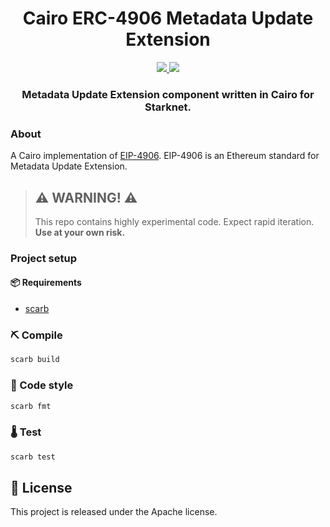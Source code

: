 <div align="center">
  <h1 align="center">Cairo ERC-4906 Metadata Update Extension</h1>
  <p align="center">
    <a href="https://discord.gg/qqkBpmRDFE">
        <img src="https://img.shields.io/badge/Discord-6666FF?style=for-the-badge&logo=discord&logoColor=white">
    </a>
    <a href="https://twitter.com/intent/follow?screen_name=Carbonable_io">
        <img src="https://img.shields.io/badge/Twitter-1DA1F2?style=for-the-badge&logo=twitter&logoColor=white">
    </a>       
  </p>
  <h3 align="center">Metadata Update Extension component written in Cairo for Starknet.</h3>
</div>

### About

A Cairo implementation of [EIP-4906](https://eips.ethereum.org/EIPS/eip-4906). EIP-4906 is an Ethereum standard for Metadata Update Extension.

> ## ⚠️ WARNING! ⚠️
>
> This repo contains highly experimental code.
> Expect rapid iteration.
> **Use at your own risk.**

### Project setup

#### 📦 Requirements

- [scarb](https://docs.swmansion.com/scarb/)

### ⛏️ Compile

```bash
scarb build
```

### 💄 Code style

```bash
scarb fmt
```

### 🌡️ Test

```bash
scarb test
```

## 📄 License

This project is released under the Apache license.
